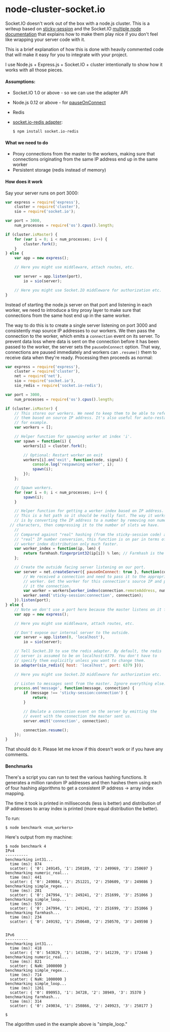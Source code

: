 node-cluster-socket.io
======================

Socket.IO doesn't work out of the box with a node.js cluster. This is a writeup based on [sticky-session](https://github.com/indutny/sticky-session) and the Socket.IO [multiple node documentation](http://socket.io/docs/using-multiple-nodes/) that explains how to make them play nice if you don't feel like wrapping your server code with it.

This is a brief explanation of how this is done with heavily commented code that will make it easy for you to integrate with your project.

I use Node.js + Express.js + Socket.IO + cluster intentionally to show how it works with all those pieces.

#### Assumptions:

  * Socket.IO 1.0 or above - so we can use the adapter API
  * Node.js 0.12 or above - for [pauseOnConnect](https://github.com/joyent/node/commit/c2b4f4809b8c30537b08f2dc76f798ea7a225907)
  * Redis
  * [socket.io-redis adapter](https://github.com/automattic/socket.io-redis):

	```
	$ npm install socket.io-redis
	```

#### What we need to do

  * Proxy connections from the master to the workers, making sure that connections originating from the same IP address end up in the same worker
  * Persistent storage (redis instead of memory)

#### How does it work

Say your server runs on port 3000:

```js
var express = require('express'),
    cluster = require('cluster'),
    sio = require('socket.io');

var port = 3000,
    num_processes = require('os').cpus().length;

if (cluster.isMaster) {
	for (var i = 0; i < num_processes; i++) {
		cluster.fork();
	}
} else {
	var app = new express();

	// Here you might use middleware, attach routes, etc.

	var server = app.listen(port),
	    io = sio(server);

	// Here you might use Socket.IO middleware for authorization etc.
}
```

Instead of starting the node.js server on that port and listening in each worker, we need to introduce a tiny proxy layer to make sure that connections from the same host end up in the same worker.

The way to do this is to create a single server listening on port 3000 and consistently map source IP addresses to our workers. We then pass the connection to the worker, which emits a `connection` event on its server.
To prevent data loss where data is sent on the connection before it has been passed to the worker, the server sets the `pauseOnConnect` option. That way, connections are paused immediately and workers can `.resume()` them to receive data when they're ready. Processing then proceeds as normal:

```js
var express = require('express'),
    cluster = require('cluster'),
    net = require('net'),
    sio = require('socket.io'),
    sio_redis = require('socket.io-redis');

var port = 3000,
    num_processes = require('os').cpus().length;

if (cluster.isMaster) {
	// This stores our workers. We need to keep them to be able to reference
	// them based on source IP address. It's also useful for auto-restart,
	// for example.
	var workers = [];

	// Helper function for spawning worker at index 'i'.
	var spawn = function(i) {
		workers[i] = cluster.fork();

		// Optional: Restart worker on exit
		workers[i].on('exit', function(code, signal) {
			console.log('respawning worker', i);
			spawn(i);
		});
    };

    // Spawn workers.
	for (var i = 0; i < num_processes; i++) {
		spawn(i);
	}

	// Helper function for getting a worker index based on IP address.
	// This is a hot path so it should be really fast. The way it works
	// is by converting the IP address to a number by removing non numeric
  // characters, then compressing it to the number of slots we have.
	//
	// Compared against "real" hashing (from the sticky-session code) and
	// "real" IP number conversion, this function is on par in terms of
	// worker index distribution only much faster.
	var worker_index = function(ip, len) {
		return farmhash.fingerprint32(ip[i]) % len; // Farmhash is the fastest and works with IPv6, too
	};

	// Create the outside facing server listening on our port.
	var server = net.createServer({ pauseOnConnect: true }, function(connection) {
		// We received a connection and need to pass it to the appropriate
		// worker. Get the worker for this connection's source IP and pass
		// it the connection.
		var worker = workers[worker_index(connection.remoteAddress, num_processes)];
		worker.send('sticky-session:connection', connection);
	}).listen(port);
} else {
    // Note we don't use a port here because the master listens on it for us.
	var app = new express();

	// Here you might use middleware, attach routes, etc.

	// Don't expose our internal server to the outside.
	var server = app.listen(0, 'localhost'),
	    io = sio(server);

	// Tell Socket.IO to use the redis adapter. By default, the redis
	// server is assumed to be on localhost:6379. You don't have to
	// specify them explicitly unless you want to change them.
	io.adapter(sio_redis({ host: 'localhost', port: 6379 }));

	// Here you might use Socket.IO middleware for authorization etc.

	// Listen to messages sent from the master. Ignore everything else.
	process.on('message', function(message, connection) {
		if (message !== 'sticky-session:connection') {
			return;
		}

		// Emulate a connection event on the server by emitting the
		// event with the connection the master sent us.
		server.emit('connection', connection);

		connection.resume();
	});
}
```

That should do it. Please let me know if this doesn't work or if you have any comments.

#### Benchmarks

There's a script you can run to test the various hashing functions. It generates a million random IP addresses and then hashes them using each of four hashing algorithms to get a consistent IP address -> array index mapping.

The time it took is printed in milliseconds (less is better) and distribution of IP addresses to array index is printed (more equal distribution the better).

To run:

```
$ node benchmark <num_workers>
```

Here's output from my machine:

```
$ node benchmark 4
IPv4
----------
benchmarking int31...
  time (ms): 874
  scatter: { '0': 249145, '1': 250189, '2': 249969, '3': 250697 }
benchmarking numeric_real...
  time (ms): 441
  scatter: { '0': 249084, '1': 251221, '2': 250609, '3': 249086 }
benchmarking simple_regex...
  time (ms): 281
  scatter: { '0': 247994, '1': 249241, '2': 251699, '3': 251066 }
benchmarking simple_loop...
  time (ms): 559
  scatter: { '0': 247994, '1': 249241, '2': 251699, '3': 251066 }
benchmarking farmhash...
  time (ms): 234
  scatter: { '0': 249192, '1': 250640, '2': 250570, '3': 249598 }


IPv6
----------
benchmarking int31...
  time (ms): 418
  scatter: { '0': 543029, '1': 143286, '2': 141239, '3': 172446 }
benchmarking numeric_real...
  time (ms): 821
  scatter: { NaN: 1000000 }
benchmarking simple_regex...
  time (ms): 714
  scatter: { NaN: 1000000 }
benchmarking simple_loop...
  time (ms): 1261
  scatter: { '0': 890953, '1': 34728, '2': 38949, '3': 35370 }
benchmarking farmhash...
  time (ms): 314
  scatter: { '0': 249034, '1': 250866, '2': 249923, '3': 250177 }

$

```

The algorithm used in the example above is "simple_loop."
